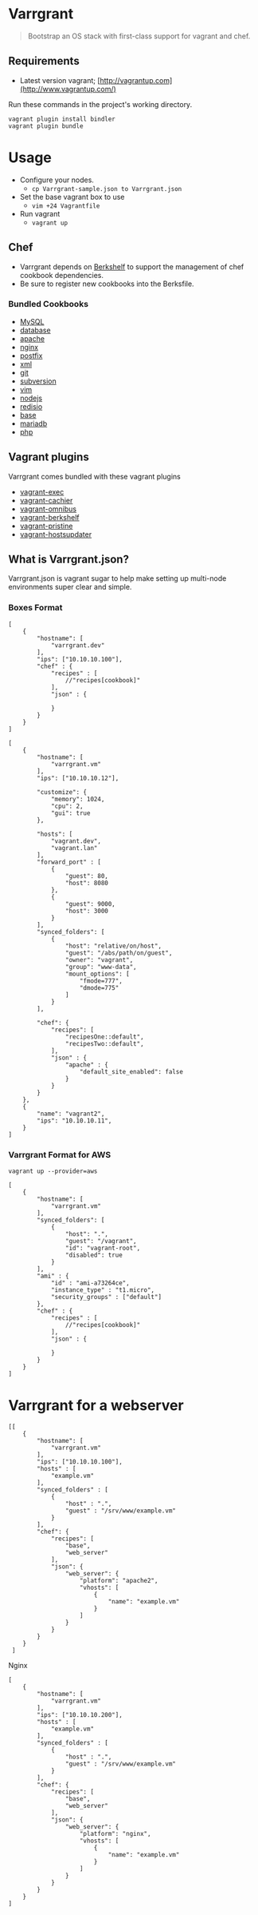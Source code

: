 # Varrgrant

> Bootstrap an OS stack with first-class support for vagrant and chef.

## Requirements
* Latest version vagrant; [http://vagrantup.com](http://www.vagrantup.com/)

Run these commands in the project's working directory.

```
vagrant plugin install bindler
vagrant plugin bundle
```

# Usage

* Configure your nodes.
    * `cp Varrgrant-sample.json to Varrgrant.json`
* Set the base vagrant box to use
    * `vim +24 Vagrantfile`
* Run vagrant
    * `vagrant up`

## Chef

* Varrgrant depends on [Berkshelf](http://berkshelf.com/) to support the management of chef cookbook dependencies.
* Be sure to register new cookbooks into the Berksfile.

### Bundled Cookbooks
* [MySQL](https://github.com/opscode-cookbooks/mysql)
* [database](https://github.com/opscode-cookbooks/database)
* [apache](https://github.com/opscode-cookbooks/apache)
* [nginx](https://github.com/opscode-cookbooks/nginx)
* [postfix](https://github.com/opscode-cookbooks/postfix)
* [xml](https://github.com/opscode-cookbooks/xml)
* [git](https://github.com/opscode-cookbooks/git)
* [subversion](https://github.com/opscode-cookbooks/subversion)
* [vim](https://github.com/opscode-cookbooks/vim)
* [nodejs](https://github.com/mdxp/nodejs-cookbook)
* [redisio](https://github.com/brianbianco/redisio)
* [base](https://github.com/ptahdunbar/base-cookbook)
* [mariadb](https://github.com/ptahdunbar/mariadb-cookbook)
* [php](https://github.com/ptahdunbar/php-cookbook)


## Vagrant plugins
Varrgrant comes bundled with these vagrant plugins

* [vagrant-exec](https://github.com/p0deje/vagrant-exec)
* [vagrant-cachier](https://github.com/fgrehm/vagrant-cachier)
* [vagrant-omnibus](https://github.com/schisamo/vagrant-omnibus)
* [vagrant-berkshelf](https://github.com/riotgames/vagrant-berkshelf)
* [vagrant-pristine](https://github.com/fgrehm/vagrant-pristine)
* [vagrant-hostsupdater](https://github.com/cogitatio/vagrant-hostsupdater)

## What is Varrgrant.json?
Varrgrant.json is vagrant sugar to help make setting up multi-node environments super clear and simple.

### Boxes Format

```
[
	{
		"hostname": [
			"varrgrant.dev"
		],
		"ips": ["10.10.10.100"],
		"chef" : {
			"recipes" : [
				//"recipes[cookbook]"
			],
			"json" : {

			}
		}
	}
]
```

```
[
	{
		"hostname": [
			"varrgrant.vm"
		],
		"ips": ["10.10.10.12"],

		"customize": {
			"memory": 1024,
			"cpu": 2,
			"gui": true
		},
		
		"hosts": [
			"vagrant.dev",
			"vagrant.lan"
		],
		"forward_port" : [
			{
				"guest": 80,
				"host": 8080
			},
			{
				"guest": 9000,
				"host": 3000
			}
		],
		"synced_folders": [
			{
				"host": "relative/on/host",
				"guest": "/abs/path/on/guest",
				"owner": "vagrant",
				"group": "www-data",
				"mount_options": [
					"fmode=777",
					"dmode=775"
				]
			}
		],
		
		"chef": {
			"recipes": [
				"recipesOne::default",
				"recipesTwo::default",
			],
			"json" : {
				"apache" : {
					"default_site_enabled": false
				}
			}
		}
	},
	{
		"name": "vagrant2",
		"ips": "10.10.10.11",
	}
]
```

### Varrgrant Format for AWS

`vagrant up --provider=aws`

```
[
	{
		"hostname": [
			"varrgrant.vm"
		],
		"synced_folders": [
			{
				"host": ".",
				"guest": "/vagrant",
				"id": "vagrant-root",
				"disabled": true
			}
		],
		"ami" : {
			"id" : "ami-a73264ce",
			"instance_type" : "t1.micro",
			"security_groups" : ["default"]
		},
		"chef" : {
			"recipes" : [
				//"recipes[cookbook]"
			],
			"json" : {

			}
		}
	}
]
```


# Varrgrant for a webserver
```
[[
 	{
 		"hostname": [
			"varrgrant.vm"
		],
 		"ips": ["10.10.10.100"],
 		"hosts" : [
 			"example.vm"
 		],
 		"synced_folders" : [
 			{
 				"host" : ".",
 				"guest" : "/srv/www/example.vm"
 			}
 		],
 		"chef": {
 			"recipes": [
 				"base",
 				"web_server"
 			],
 			"json": {
 				"web_server": {
 					"platform": "apache2",
 					"vhosts": [
 						{
 							"name": "example.vm"
 						}
 					]
 				}
 			}
 		}
 	}
 ]
```

Nginx
```
[
	{
		"hostname": [
			"varrgrant.vm"
		],
		"ips": ["10.10.10.200"],
		"hosts" : [
			"example.vm"
		],
		"synced_folders" : [
			{
				"host" : ".",
				"guest" : "/srv/www/example.vm"
			}
		],
		"chef": {
			"recipes": [
				"base",
				"web_server"
			],
			"json": {
				"web_server": {
					"platform": "nginx",
					"vhosts": [
						{
							"name": "example.vm"
						}
					]
				}
			}
		}
	}
]
```